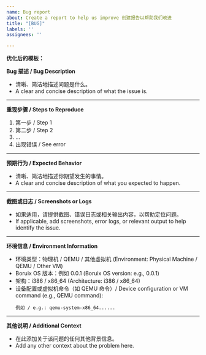 ```yaml
---
name: Bug report
about: Create a report to help us improve 创建报告以帮助我们改进
title: "[BUG]"
labels: ''
assignees: ''

---
```


**优化后的模板：**

**Bug 描述 / Bug Description**
- 清晰、简洁地描述问题是什么。
- A clear and concise description of what the issue is.

---

**重现步骤 / Steps to Reproduce**
1. 第一步 / Step 1
2. 第二步 / Step 2
3. ...
4. 出现错误 / See error

---

**预期行为 / Expected Behavior**
- 清晰、简洁地描述你期望发生的事情。
- A clear and concise description of what you expected to happen.

---

**截图或日志 / Screenshots or Logs**
- 如果适用，请提供截图、错误日志或相关输出内容，以帮助定位问题。
- If applicable, add screenshots, error logs, or relevant output to help identify the issue.

---

**环境信息 / Environment Information**
- 环境类型：物理机 / QEMU / 其他虚拟机 (Environment: Physical Machine / QEMU / Other VM)
- Boruix OS 版本：例如 0.0.1 (Boruix OS version: e.g., 0.0.1)
- 架构：i386 / x86_64 (Architecture: i386 / x86_64)
- 设备配置或虚拟机命令（如 QEMU 命令）/ Device configuration or VM command (e.g., QEMU command):
  ```
  例如 / e.g.: qemu-system-x86_64......
  ```

---

**其他说明 / Additional Context**
- 在此添加关于该问题的任何其他背景信息。
- Add any other context about the problem here.
